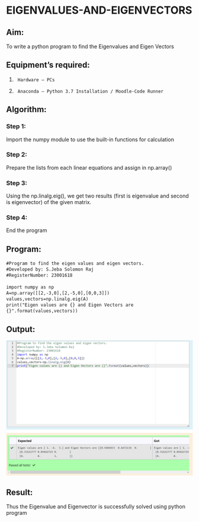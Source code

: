 # EIGENVALUES-AND-EIGENVECTORS

## Aim:

To write a python program to find the Eigenvalues and Eigen Vectors

## Equipment’s required:

1.      Hardware – PCs
2.      Anaconda – Python 3.7 Installation / Moodle-Code Runner

## Algorithm:

### Step 1:

Import the numpy module to use the built-in functions for calculation

### Step 2:

Prepare the lists from each linear equations and assign in np.array()

### Step 3:

Using the np.linalg.eig(), we get two results (first is eigenvalue and second is eigenvector) of the given matrix.

### Step 4:

End the program

## Program:

```
#Program to find the eigen values and eigen vectors.
#Developed by: S.Jeba Solomon Raj
#RegisterNumber: 23001618

import numpy as np
A=np.array([[2,-3,0],[2,-5,0],[0,0,3]])
values,vectors=np.linalg.eig(A)
print("Eigen values are {} and Eigen Vectors are {}".format(values,vectors))
```

## Output:

![output](/eigen.png)

## Result:

Thus the Eigenvalue and Eigenvector is successfully solved using python program
